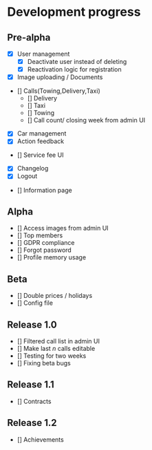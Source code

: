 # Development progress
## Pre-alpha 
- [x] User management
	- [x] Deactivate user instead of deleting
	- [x] Reactivation logic for registration
- [x] Image uploading / Documents
- [] Calls(Towing,Delivery,Taxi)
	- [] Delivery
	- [] Taxi
	- [] Towing
	- [] Call count/ closing week from admin UI
- [x] Car management
- [x] Action feedback
- [] Service fee UI
- [x] Changelog
- [x] Logout
- [] Information page
## Alpha
- [] Access images from admin UI
- [] Top members
- [] GDPR compliance 
- [] Forgot password
- [] Profile memory usage
## Beta
- [] Double prices / holidays
- [] Config file
## Release 1.0
- [] Filtered call list in admin UI
- [] Make last *n* calls editable
- [] Testing for two weeks
- [] Fixing beta bugs
## Release 1.1
- [] Contracts
## Release 1.2
- [] Achievements
